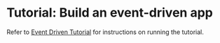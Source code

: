 # Tutorial: Build an event-driven app

Refer to [Event Driven Tutorial](/samples/EventDrivenApp) for instructions on running the tutorial.
